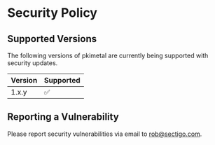 # Security Policy

## Supported Versions

The following versions of pkimetal are currently being supported with security updates.

| Version | Supported          |
| ------- | ------------------ |
| 1.x.y   | :white_check_mark: |

## Reporting a Vulnerability

Please report security vulnerabilities via email to rob@sectigo.com.
